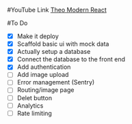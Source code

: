 #YouTube Link
[Theo Modern React](https://youtu.be/d5x0JCZbAJs?si=WyS8ks09xFYSD3AV&t=526)

#To Do

- [x] Make it deploy
- [x] Scaffold basic ui with mock data
- [x] Actually setup a database
- [x] Connect the database to the front end
- [x] Add authentication
- [ ] Add image upload
- [ ] Error management (Sentry)
- [ ] Routing/image page
- [ ] Delet button
- [ ] Analytics
- [ ] Rate limiting
